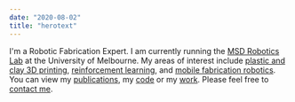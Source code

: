 ```yaml
---
date: "2020-08-02"
title: "herotext"
---
```

I'm a Robotic Fabrication Expert. I am currently running the [MSD Robotics Lab](https://msd.unimelb.edu.au/maker-spaces/robotics-lab) at the University of Melbourne. My areas of interest include [plastic and clay 3D printing](#), [reinforcement learning](#), and [mobile fabrication robotics](#). You can view my [publications](#), my [code](https://github.com/ryanpennings/) or my [work](#). Please feel free to [contact me](#).